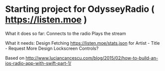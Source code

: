 # Starting project for OdysseyRadio ( https://listen.moe )

What it does so far:
Connects to the radio
Plays the stream

What it needs:
Design
Fetching https://listen.moe/stats.json for Artist - Title - Request
More Design
Lockscreen Controls?

Based on http://www.luciancancescu.com/blog/2015/02/how-to-build-an-ios-radio-app-with-swift-part-1/
